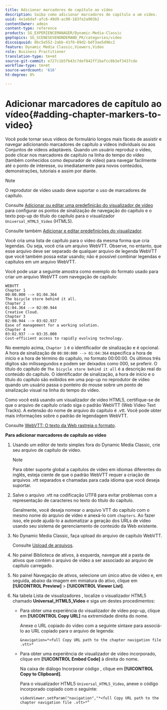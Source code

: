 ```yaml
---
title: Adicionar marcadores de capítulo ao vídeo
description: Saiba como adicionar marcadores de capítulo a um vídeo.
uuid: 4e1e6daf-afc6-49d9-ac90-183fe2a903b2
contentOwner: admin
content-type: reference
products: SG_EXPERIENCEMANAGER/Dynamic-Media-Classic
geptopics: SG_SCENESEVENONDEMAND_PK/categories/video
discoiquuid: 8bc5e552-2abb-41f0-89d2-bdf3ae5d96c2
feature: Dynamic Media Classic,Viewers,Video
role: Business Practitioner
translation-type: tm+mt
source-git-commit: e727c1b5fb43c7def842ff1bafcc8b3ef3437cde
workflow-type: tm+mt
source-wordcount: '616'
ht-degree: 0%

---
```



# Adicionar marcadores de capítulo ao vídeo{#adding-chapter-markers-to-video}

Você pode tornar seus vídeos de formulário longos mais fáceis de assistir e navegar adicionando marcadores de capítulo a vídeos individuais ou aos Conjuntos de vídeos adaptáveis. Quando um usuário reproduz o vídeo, pode clicar nos marcadores de capítulo na linha do tempo do vídeo (também conhecidos como depurador de vídeo) para navegar facilmente até o ponto de interesse, ou imediatamente para novos conteúdos, demonstrações, tutoriais e assim por diante.

>[!NOTE]
>
>O reprodutor de vídeo usado deve suportar o uso de marcadores de capítulo.

Consulte [Adicionar ou editar uma predefinição do visualizador de vídeo](previewing-videos-video-viewer.md#adding_or_editing_a_video_viewer_preset) para configurar os pontos de sinalização de navegação do capítulo e o texto pop-up do título do capítulo para o visualizador `Universal_HTML5_Video` (HTML5).

Consulte também [Adicionar e editar predefinições do visualizador](application-setup.md#adding_and_editing_viewer_presets).

Você cria uma lista de capítulo para o vídeo da mesma forma que cria legendas. Ou seja, você cria um arquivo WebVTT. Observe, no entanto, que esse arquivo deve ser separado de qualquer arquivo de legenda WebVTT que você também possa estar usando; não é possível combinar legendas e capítulos em um arquivo WebVTT.

Você pode usar a seguinte amostra como exemplo do formato usado para criar um arquivo WebVTT com navegação de capítulo:

```as3
WEBVTT 
Chapter 1 
00:00.000 --> 01:04.364 
The bicycle store behind it all. 
Chapter 2 
01:04.364 --> 02:00.944 
Creative Cloud. 
Chapter 3 
02:00.944 --> 03:02.937 
Ease of management for a working solution. 
Chapter 4 
03:02.937 --> 03:35.000 
Cost-efficient access to rapidly evolving technology.
```

No exemplo acima, `Chapter 1` é o identificador de sinalização e é opcional. A hora de sinalização de `00:00:000 --> 01:04:364` especifica a hora de início e a hora de término do capítulo, no formato 00:00:00. Os últimos três dígitos são milissegundos e podem ser deixados como 000, se preferir. O título do capítulo de `The bicycle store behind it all` é a descrição real do conteúdo do capítulo. O identificador de sinalização, a hora de início e o título do capítulo são exibidos em uma pop-up no reprodutor de vídeo quando um usuário passa o ponteiro do mouse sobre um ponto de sinalização visual na linha do tempo do vídeo.

Como você está usando um visualizador de vídeo HTML5, certifique-se de que o arquivo de capítulo criado siga o padrão WebVTT (Web Video Text Tracks). A extensão do nome de arquivo do capítulo é .vtt. Você pode obter mais informações sobre o padrão de legendagem WebVTT.

Consulte [WebVTT: O texto da Web rastreia o formato](https://dev.w3.org/html5/webvtt/).

**Para adicionar marcadores de capítulo ao vídeo**

1. Usando um editor de texto simples fora do Dynamic Media Classic, crie seu arquivo de capítulo de vídeo.

   >[!NOTE]
   >
   >Para obter suporte global a capítulos de vídeo em idiomas diferentes do inglês, esteja ciente de que o padrão WebVTT requer a criação de arquivos .vtt separados e chamadas para cada idioma que você deseja suportar.

1. Salve o arquivo .vtt na codificação UTF8 para evitar problemas com a representação de caracteres no texto do título do capítulo.

   Geralmente, você deseja nomear o arquivo VTT do capítulo com o mesmo nome do arquivo de vídeo e anexá-lo com `chapters`. Ao fazer isso, ele pode ajudá-lo a automatizar a geração dos URLs de vídeo usando seu sistema de gerenciamento de conteúdo da Web existente.

1. No Dynamic Media Classic, faça upload do arquivo de capítulo WebVTT.

   Consulte [Upload de arquivos](uploading-files.md#uploading_files).

1. No painel Biblioteca de ativos, à esquerda, navegue até a pasta de ativos que contém o arquivo de vídeo a ser associado ao arquivo de capítulo carregado.
1. No painel Navegação de ativos, selecione um único ativo de vídeo e, em seguida, abaixo da imagem em miniatura do ativo, clique em **[!UICONTROL Preview]** > **[!UICONTROL Viewer List]**.
1. Na tabela Lista de visualizadores , localize o visualizador HTML5 chamado **Universal_HTML5_Video** e siga um destes procedimentos:

   * Para obter uma experiência do visualizador de vídeo pop-up, clique em **[!UICONTROL Copy URL]** na extremidade direita do nome.

      Anexe o URL copiado do vídeo com a seguinte sintaxe para associá-lo ao URL copiado para o arquivo de legenda:

      `&navigation=*<full Copy URL path to the chapter navigation file .vtt>*`

   * Para obter uma experiência de visualizador de vídeo incorporado, clique em **[!UICONTROL Embed Code]** à direita do nome.

      Na caixa de diálogo Incorporar código , clique em **[!UICONTROL Copy to Clipboard]**.

      Para o visualizador HTML5 `Universal_HTML5_Video`, anexe o código incorporado copiado com o seguinte:

      `videoViewer.setParam("navigation","*<full Copy URL path to the chapter navigation file .vtt>*”`

